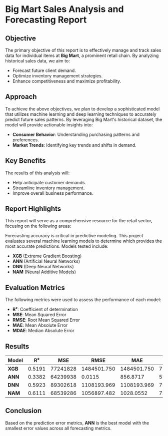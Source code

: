 # Big Mart Sales Analysis and Forecasting Report

## Objective

The primary objective of this report is to effectively manage and track sales data for individual items at **Big Mart**, a prominent retail chain. By analyzing historical sales data, we aim to:
- Forecast future client demand.
- Optimize inventory management strategies.
- Enhance competitiveness and maximize profitability.

## Approach

To achieve the above objectives, we plan to develop a sophisticated model that utilizes machine learning and deep learning techniques to accurately predict future sales patterns. By leveraging Big Mart's historical dataset, the model will provide actionable insights into:
- **Consumer Behavior**: Understanding purchasing patterns and preferences.
- **Market Trends**: Identifying key trends and shifts in demand.

## Key Benefits

The results of this analysis will:
- Help anticipate customer demands.
- Streamline inventory management.
- Improve overall business performance.

## Report Highlights

This report will serve as a comprehensive resource for the retail sector, focusing on the following areas:


Forecasting accuracy is critical in predictive modeling. This project evaluates several machine learning models to determine which provides the most accurate predictions. Models tested include:
- **XGB** (Extreme Gradient Boosting)
- **ANN** (Artificial Neural Networks)
- **DNN** (Deep Neural Networks)
- **NAM** (Neural Additive Models)

## Evaluation Metrics

The following metrics were used to assess the performance of each model:
- **R²**: Coefficient of determination
- **MSE**: Mean Squared Error
- **RMSE**: Root Mean Squared Error
- **MAE**: Mean Absolute Error
- **MDAE**: Median Absolute Error

## Results

| Model | R² | MSE | RMSE | MAE | MDAE |
|-------|-----|---------|---------|---------|---------|
| **XGB** | 0.5191 | 77241828 | 1484501.750 | 1484501.750 | 774029 |
| **ANN** | 0.3382 | 64239938 | 0.0115 | 856.8717 | 576.9437 |
| **DNN** | 0.5923 | 89302618 | 1108193.969 | 1108193.969 | 750.2957 |
| **NAM**   | 0.6111 | 68539286 | 1056897.482 | 1028.0552 | 728.6470 |

## Conclusion

Based on the prediction error metrics, **ANN** is the best model with the smallest error values across all forecasting metrics.
